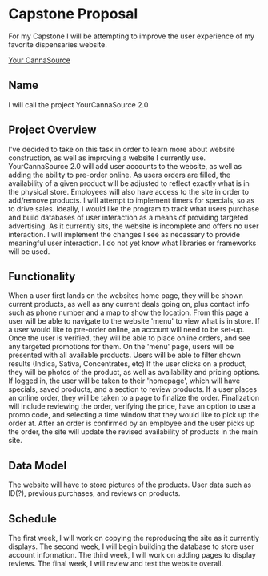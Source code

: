 
# Capstone Proposal

For my Capstone I will be attempting to improve the user experience of my 
favorite dispensaries website.

[Your CannaSource](http://yourcannasource.com)

## Name

I will call the project YourCannaSource 2.0


## Project Overview

I've decided to take on this task in order to learn more about website construction, as well as improving a website I currently use.
YourCannaSource 2.0 will add user accounts to the website, as well as 
adding the ability to pre-order online. As users orders are filled, the 
availability of a given product will be adjusted to reflect exactly what 
is in the physical store. Employees will also have access to the site in order to add/remove products. I will attempt to implement timers for specials, so as to drive sales. Ideally, I would like the program to track what users purchase and build databases of user interaction as a means of providing targeted advertising.
As it currently sits, the website is incomplete and offers no user interaction. I will implement the changes I see as necassary to provide meaningful user interaction.
I do not yet know what libraries or frameworks will be used.

## Functionality

When a user first lands on the websites home page, they will be shown current products, as well as any current deals going on, plus contact info such as phone number and a map to show the location. From this page a user will be able to navigate to the website 'menu' to view what is in store. If a user would like to pre-order online, an account will need to be set-up. Once the user is verified, they will be able to place online orders, and see any targeted promotions for them.
On the 'menu' page, users will be presented with all available products. Users will be able to filter shown results (Indica, Sativa, Concentrates, etc)
If the user clicks on a product, they will be photos of the product, as well as availability and pricing options.
If logged in, the user will be taken to their 'homepage', which will have specials, saved products, and a section to review products.
If a user places an online order, they will be taken to a page to finalize the order. Finalization will include reviewing the order, verifying the price, have an option to use a promo code, and selecting a time window that they would like to pick up the order at.
After an order is confirmed by an employee and the user picks up the order, the site will update the revised availability of products in the main site.

## Data Model

The website will have to store pictures of the products. User data such as ID(?), previous purchases, and reviews on products.

## Schedule

The first week, I will work on copying the reproducing the site as it currently displays. 
The second week, I will begin building the database to store user account information.
The third week, I will work on adding pages to display reviews.
The final week, I will review and test the website overall.













